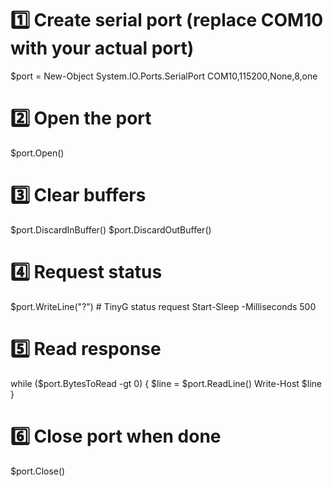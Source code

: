 <!-- 
G0 X50	Rapid move X to 50 mm (non-cutting)
G1 X50 F500	Linear move X at 500 mm/min
G90	Absolute positioning mode
G91	Relative positioning mode
G92 X0 Y0 Z0	Set current position as zero
G28	Move to machine home (if homing switches configured)
?	Request status report (TinyG returns JSON with positions)
$X	Unlock machine if it’s in alarm state 
-->

# 1️⃣ Create serial port (replace COM10 with your actual port)
$port = New-Object System.IO.Ports.SerialPort COM10,115200,None,8,one

# 2️⃣ Open the port
$port.Open()

# 3️⃣ Clear buffers
$port.DiscardInBuffer()
$port.DiscardOutBuffer()

# 4️⃣ Request status
$port.WriteLine("?")   # TinyG status request
Start-Sleep -Milliseconds 500

# 5️⃣ Read response
while ($port.BytesToRead -gt 0) {
    $line = $port.ReadLine()
    Write-Host $line
}

# 6️⃣ Close port when done
$port.Close()
